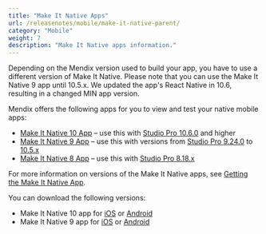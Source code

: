```yaml
---
title: "Make It Native Apps"
url: /releasenotes/mobile/make-it-native-parent/
category: "Mobile"
weight: 7
description: "Make It Native apps information."
---
```


Depending on the Mendix version used to build your app, you have to use a different version of Make It Native. Please note that you can use the Make It Native 9 app until 10.5.x. We updated the app's React Native in 10.6, resulting in a changed MIN app version.

Mendix offers the following apps for you to view and test your native mobile apps:

* [Make It Native 10 App](/releasenotes/mobile/make-it-native-10/) – use this with [Studio Pro 10.6.0](/releasenotes/studio-pro/10.6/) and higher
* [Make It Native 9 App](/releasenotes/mobile/make-it-native-9/) – use this with versions from [Studio Pro 9.24.0](/releasenotes/studio-pro/9.24/) to [10.5.x](https://docs.mendix.com/releasenotes/studio-pro/10.5/)
* [Make It Native 8 App](/releasenotes/mobile/make-it-native-app/) – use this with [Studio Pro 8.18.x](/releasenotes/studio-pro/8.18/)

For more information on versions of the Make It Native apps, see [Getting the Make It Native App](/refguide/mobile/getting-started-with-mobile/prerequisites/#get-min-app).

You can download the following versions:

* Make It Native 10 app for [iOS](https://apps.apple.com/us/app/make-it-native-10/id6450037464) or [Android](https://play.google.com/store/apps/details?id=com.mendix.developerapp.mx10)
* Make It Native 9 app for [iOS](https://apps.apple.com/us/app/make-it-native-9/id1542182000) or [Android](https://play.google.com/store/apps/details?id=com.mendix.developerapp.mx9)

